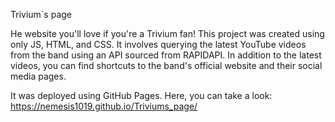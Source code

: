 Trivium´s page

He website you'll love if you're a Trivium fan! This project was created using only JS, HTML, and CSS. It involves querying the latest YouTube videos from the band using an API sourced from RAPIDAPI. In addition to the latest videos, you can find shortcuts to the band's official website and their social media pages.

It was deployed using GitHub Pages. Here, you can take a look: https://nemesis1019.github.io/Triviums_page/
